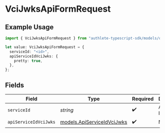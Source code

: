 # VciJwksApiFormRequest

## Example Usage

```typescript
import { VciJwksApiFormRequest } from "authlete-typescript-sdk/models/operations";

let value: VciJwksApiFormRequest = {
  serviceId: "<id>",
  apiServiceIdVciJwks: {
    pretty: true,
  },
};
```

## Fields

| Field                                                             | Type                                                              | Required                                                          | Description                                                       |
| ----------------------------------------------------------------- | ----------------------------------------------------------------- | ----------------------------------------------------------------- | ----------------------------------------------------------------- |
| `serviceId`                                                       | *string*                                                          | :heavy_check_mark:                                                | A service ID.                                                     |
| `apiServiceIdVciJwks`                                             | [models.ApiServiceIdVciJwks](../../models/apiserviceidvcijwks.md) | :heavy_check_mark:                                                | N/A                                                               |